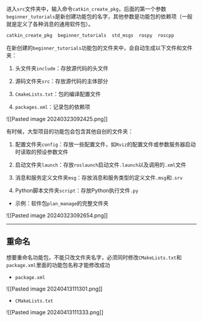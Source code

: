 进入`src`文件夹中，输入命令`catkin_create_pkg`，后面的第一个参数`beginner_tutorials`是新创建功能包的名字，其他参数是功能包的依赖项（一般就是定义了各种消息的通用软件包）。

```bash
catkin_create_pkg  beginner_tutorials  std_msgs  rospy  roscpp
```

在新创建的`beginner_tutorials`功能包的文件夹中，会自动生成以下文件和文件夹：

1. 头文件夹`include`：存放源代码的头文件

2. 源码文件夹`src`：存放源代码的主体部分

3. `CmakeLists.txt`：包的编译配置文件

4. `packages.xml`：记录包的依赖项

![[Pasted image 20240323092425.png]]

有时候，大型项目的功能包会包含其他自创的文件夹：

1. 配置文件夹`config`：存放一些配置文件，如`Rviz`的配置文件或参数服务器启动时读取的预设参数文件

2. 启动文件夹`launch`：存放`roslaunch`启动文件`.launch`以及调用的`.xml`文件

3. 消息和服务定义文件夹`msg`：存放消息和服务类型的定义文件`.msg`和`.srv`

4. Python脚本文件夹`script`：存放Python执行文件`.py`

+ 示例：软件包`plan_manage`的完整文件夹

![[Pasted image 20240323092654.png]]

---
## 重命名

想要重命名功能包，不能只改文件夹名字，必须同时修改`CMakeLists.txt`和`package.xml`里面的功能包名称才能修改成功

+ `package.xml`

![[Pasted image 20240413111301.png]]

+ `CMakeLists.txt`

![[Pasted image 20240413111333.png]]